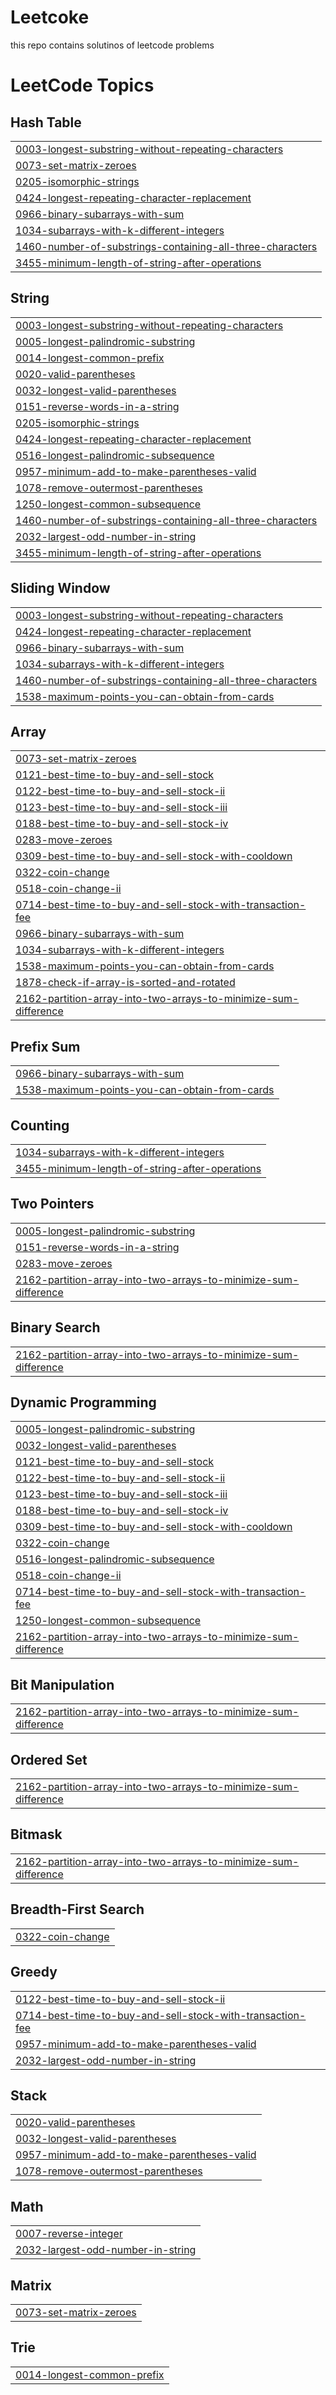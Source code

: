 # Leetcoke
this repo contains solutinos of leetcode problems 

<!---LeetCode Topics Start-->
# LeetCode Topics
## Hash Table
|  |
| ------- |
| [0003-longest-substring-without-repeating-characters](https://github.com/gaurav-joshi69/Leetcoke/tree/master/0003-longest-substring-without-repeating-characters) |
| [0073-set-matrix-zeroes](https://github.com/gaurav-joshi69/Leetcoke/tree/master/0073-set-matrix-zeroes) |
| [0205-isomorphic-strings](https://github.com/gaurav-joshi69/Leetcoke/tree/master/0205-isomorphic-strings) |
| [0424-longest-repeating-character-replacement](https://github.com/gaurav-joshi69/Leetcoke/tree/master/0424-longest-repeating-character-replacement) |
| [0966-binary-subarrays-with-sum](https://github.com/gaurav-joshi69/Leetcoke/tree/master/0966-binary-subarrays-with-sum) |
| [1034-subarrays-with-k-different-integers](https://github.com/gaurav-joshi69/Leetcoke/tree/master/1034-subarrays-with-k-different-integers) |
| [1460-number-of-substrings-containing-all-three-characters](https://github.com/gaurav-joshi69/Leetcoke/tree/master/1460-number-of-substrings-containing-all-three-characters) |
| [3455-minimum-length-of-string-after-operations](https://github.com/gaurav-joshi69/Leetcoke/tree/master/3455-minimum-length-of-string-after-operations) |
## String
|  |
| ------- |
| [0003-longest-substring-without-repeating-characters](https://github.com/gaurav-joshi69/Leetcoke/tree/master/0003-longest-substring-without-repeating-characters) |
| [0005-longest-palindromic-substring](https://github.com/gaurav-joshi69/Leetcoke/tree/master/0005-longest-palindromic-substring) |
| [0014-longest-common-prefix](https://github.com/gaurav-joshi69/Leetcoke/tree/master/0014-longest-common-prefix) |
| [0020-valid-parentheses](https://github.com/gaurav-joshi69/Leetcoke/tree/master/0020-valid-parentheses) |
| [0032-longest-valid-parentheses](https://github.com/gaurav-joshi69/Leetcoke/tree/master/0032-longest-valid-parentheses) |
| [0151-reverse-words-in-a-string](https://github.com/gaurav-joshi69/Leetcoke/tree/master/0151-reverse-words-in-a-string) |
| [0205-isomorphic-strings](https://github.com/gaurav-joshi69/Leetcoke/tree/master/0205-isomorphic-strings) |
| [0424-longest-repeating-character-replacement](https://github.com/gaurav-joshi69/Leetcoke/tree/master/0424-longest-repeating-character-replacement) |
| [0516-longest-palindromic-subsequence](https://github.com/gaurav-joshi69/Leetcoke/tree/master/0516-longest-palindromic-subsequence) |
| [0957-minimum-add-to-make-parentheses-valid](https://github.com/gaurav-joshi69/Leetcoke/tree/master/0957-minimum-add-to-make-parentheses-valid) |
| [1078-remove-outermost-parentheses](https://github.com/gaurav-joshi69/Leetcoke/tree/master/1078-remove-outermost-parentheses) |
| [1250-longest-common-subsequence](https://github.com/gaurav-joshi69/Leetcoke/tree/master/1250-longest-common-subsequence) |
| [1460-number-of-substrings-containing-all-three-characters](https://github.com/gaurav-joshi69/Leetcoke/tree/master/1460-number-of-substrings-containing-all-three-characters) |
| [2032-largest-odd-number-in-string](https://github.com/gaurav-joshi69/Leetcoke/tree/master/2032-largest-odd-number-in-string) |
| [3455-minimum-length-of-string-after-operations](https://github.com/gaurav-joshi69/Leetcoke/tree/master/3455-minimum-length-of-string-after-operations) |
## Sliding Window
|  |
| ------- |
| [0003-longest-substring-without-repeating-characters](https://github.com/gaurav-joshi69/Leetcoke/tree/master/0003-longest-substring-without-repeating-characters) |
| [0424-longest-repeating-character-replacement](https://github.com/gaurav-joshi69/Leetcoke/tree/master/0424-longest-repeating-character-replacement) |
| [0966-binary-subarrays-with-sum](https://github.com/gaurav-joshi69/Leetcoke/tree/master/0966-binary-subarrays-with-sum) |
| [1034-subarrays-with-k-different-integers](https://github.com/gaurav-joshi69/Leetcoke/tree/master/1034-subarrays-with-k-different-integers) |
| [1460-number-of-substrings-containing-all-three-characters](https://github.com/gaurav-joshi69/Leetcoke/tree/master/1460-number-of-substrings-containing-all-three-characters) |
| [1538-maximum-points-you-can-obtain-from-cards](https://github.com/gaurav-joshi69/Leetcoke/tree/master/1538-maximum-points-you-can-obtain-from-cards) |
## Array
|  |
| ------- |
| [0073-set-matrix-zeroes](https://github.com/gaurav-joshi69/Leetcoke/tree/master/0073-set-matrix-zeroes) |
| [0121-best-time-to-buy-and-sell-stock](https://github.com/gaurav-joshi69/Leetcoke/tree/master/0121-best-time-to-buy-and-sell-stock) |
| [0122-best-time-to-buy-and-sell-stock-ii](https://github.com/gaurav-joshi69/Leetcoke/tree/master/0122-best-time-to-buy-and-sell-stock-ii) |
| [0123-best-time-to-buy-and-sell-stock-iii](https://github.com/gaurav-joshi69/Leetcoke/tree/master/0123-best-time-to-buy-and-sell-stock-iii) |
| [0188-best-time-to-buy-and-sell-stock-iv](https://github.com/gaurav-joshi69/Leetcoke/tree/master/0188-best-time-to-buy-and-sell-stock-iv) |
| [0283-move-zeroes](https://github.com/gaurav-joshi69/Leetcoke/tree/master/0283-move-zeroes) |
| [0309-best-time-to-buy-and-sell-stock-with-cooldown](https://github.com/gaurav-joshi69/Leetcoke/tree/master/0309-best-time-to-buy-and-sell-stock-with-cooldown) |
| [0322-coin-change](https://github.com/gaurav-joshi69/Leetcoke/tree/master/0322-coin-change) |
| [0518-coin-change-ii](https://github.com/gaurav-joshi69/Leetcoke/tree/master/0518-coin-change-ii) |
| [0714-best-time-to-buy-and-sell-stock-with-transaction-fee](https://github.com/gaurav-joshi69/Leetcoke/tree/master/0714-best-time-to-buy-and-sell-stock-with-transaction-fee) |
| [0966-binary-subarrays-with-sum](https://github.com/gaurav-joshi69/Leetcoke/tree/master/0966-binary-subarrays-with-sum) |
| [1034-subarrays-with-k-different-integers](https://github.com/gaurav-joshi69/Leetcoke/tree/master/1034-subarrays-with-k-different-integers) |
| [1538-maximum-points-you-can-obtain-from-cards](https://github.com/gaurav-joshi69/Leetcoke/tree/master/1538-maximum-points-you-can-obtain-from-cards) |
| [1878-check-if-array-is-sorted-and-rotated](https://github.com/gaurav-joshi69/Leetcoke/tree/master/1878-check-if-array-is-sorted-and-rotated) |
| [2162-partition-array-into-two-arrays-to-minimize-sum-difference](https://github.com/gaurav-joshi69/Leetcoke/tree/master/2162-partition-array-into-two-arrays-to-minimize-sum-difference) |
## Prefix Sum
|  |
| ------- |
| [0966-binary-subarrays-with-sum](https://github.com/gaurav-joshi69/Leetcoke/tree/master/0966-binary-subarrays-with-sum) |
| [1538-maximum-points-you-can-obtain-from-cards](https://github.com/gaurav-joshi69/Leetcoke/tree/master/1538-maximum-points-you-can-obtain-from-cards) |
## Counting
|  |
| ------- |
| [1034-subarrays-with-k-different-integers](https://github.com/gaurav-joshi69/Leetcoke/tree/master/1034-subarrays-with-k-different-integers) |
| [3455-minimum-length-of-string-after-operations](https://github.com/gaurav-joshi69/Leetcoke/tree/master/3455-minimum-length-of-string-after-operations) |
## Two Pointers
|  |
| ------- |
| [0005-longest-palindromic-substring](https://github.com/gaurav-joshi69/Leetcoke/tree/master/0005-longest-palindromic-substring) |
| [0151-reverse-words-in-a-string](https://github.com/gaurav-joshi69/Leetcoke/tree/master/0151-reverse-words-in-a-string) |
| [0283-move-zeroes](https://github.com/gaurav-joshi69/Leetcoke/tree/master/0283-move-zeroes) |
| [2162-partition-array-into-two-arrays-to-minimize-sum-difference](https://github.com/gaurav-joshi69/Leetcoke/tree/master/2162-partition-array-into-two-arrays-to-minimize-sum-difference) |
## Binary Search
|  |
| ------- |
| [2162-partition-array-into-two-arrays-to-minimize-sum-difference](https://github.com/gaurav-joshi69/Leetcoke/tree/master/2162-partition-array-into-two-arrays-to-minimize-sum-difference) |
## Dynamic Programming
|  |
| ------- |
| [0005-longest-palindromic-substring](https://github.com/gaurav-joshi69/Leetcoke/tree/master/0005-longest-palindromic-substring) |
| [0032-longest-valid-parentheses](https://github.com/gaurav-joshi69/Leetcoke/tree/master/0032-longest-valid-parentheses) |
| [0121-best-time-to-buy-and-sell-stock](https://github.com/gaurav-joshi69/Leetcoke/tree/master/0121-best-time-to-buy-and-sell-stock) |
| [0122-best-time-to-buy-and-sell-stock-ii](https://github.com/gaurav-joshi69/Leetcoke/tree/master/0122-best-time-to-buy-and-sell-stock-ii) |
| [0123-best-time-to-buy-and-sell-stock-iii](https://github.com/gaurav-joshi69/Leetcoke/tree/master/0123-best-time-to-buy-and-sell-stock-iii) |
| [0188-best-time-to-buy-and-sell-stock-iv](https://github.com/gaurav-joshi69/Leetcoke/tree/master/0188-best-time-to-buy-and-sell-stock-iv) |
| [0309-best-time-to-buy-and-sell-stock-with-cooldown](https://github.com/gaurav-joshi69/Leetcoke/tree/master/0309-best-time-to-buy-and-sell-stock-with-cooldown) |
| [0322-coin-change](https://github.com/gaurav-joshi69/Leetcoke/tree/master/0322-coin-change) |
| [0516-longest-palindromic-subsequence](https://github.com/gaurav-joshi69/Leetcoke/tree/master/0516-longest-palindromic-subsequence) |
| [0518-coin-change-ii](https://github.com/gaurav-joshi69/Leetcoke/tree/master/0518-coin-change-ii) |
| [0714-best-time-to-buy-and-sell-stock-with-transaction-fee](https://github.com/gaurav-joshi69/Leetcoke/tree/master/0714-best-time-to-buy-and-sell-stock-with-transaction-fee) |
| [1250-longest-common-subsequence](https://github.com/gaurav-joshi69/Leetcoke/tree/master/1250-longest-common-subsequence) |
| [2162-partition-array-into-two-arrays-to-minimize-sum-difference](https://github.com/gaurav-joshi69/Leetcoke/tree/master/2162-partition-array-into-two-arrays-to-minimize-sum-difference) |
## Bit Manipulation
|  |
| ------- |
| [2162-partition-array-into-two-arrays-to-minimize-sum-difference](https://github.com/gaurav-joshi69/Leetcoke/tree/master/2162-partition-array-into-two-arrays-to-minimize-sum-difference) |
## Ordered Set
|  |
| ------- |
| [2162-partition-array-into-two-arrays-to-minimize-sum-difference](https://github.com/gaurav-joshi69/Leetcoke/tree/master/2162-partition-array-into-two-arrays-to-minimize-sum-difference) |
## Bitmask
|  |
| ------- |
| [2162-partition-array-into-two-arrays-to-minimize-sum-difference](https://github.com/gaurav-joshi69/Leetcoke/tree/master/2162-partition-array-into-two-arrays-to-minimize-sum-difference) |
## Breadth-First Search
|  |
| ------- |
| [0322-coin-change](https://github.com/gaurav-joshi69/Leetcoke/tree/master/0322-coin-change) |
## Greedy
|  |
| ------- |
| [0122-best-time-to-buy-and-sell-stock-ii](https://github.com/gaurav-joshi69/Leetcoke/tree/master/0122-best-time-to-buy-and-sell-stock-ii) |
| [0714-best-time-to-buy-and-sell-stock-with-transaction-fee](https://github.com/gaurav-joshi69/Leetcoke/tree/master/0714-best-time-to-buy-and-sell-stock-with-transaction-fee) |
| [0957-minimum-add-to-make-parentheses-valid](https://github.com/gaurav-joshi69/Leetcoke/tree/master/0957-minimum-add-to-make-parentheses-valid) |
| [2032-largest-odd-number-in-string](https://github.com/gaurav-joshi69/Leetcoke/tree/master/2032-largest-odd-number-in-string) |
## Stack
|  |
| ------- |
| [0020-valid-parentheses](https://github.com/gaurav-joshi69/Leetcoke/tree/master/0020-valid-parentheses) |
| [0032-longest-valid-parentheses](https://github.com/gaurav-joshi69/Leetcoke/tree/master/0032-longest-valid-parentheses) |
| [0957-minimum-add-to-make-parentheses-valid](https://github.com/gaurav-joshi69/Leetcoke/tree/master/0957-minimum-add-to-make-parentheses-valid) |
| [1078-remove-outermost-parentheses](https://github.com/gaurav-joshi69/Leetcoke/tree/master/1078-remove-outermost-parentheses) |
## Math
|  |
| ------- |
| [0007-reverse-integer](https://github.com/gaurav-joshi69/Leetcoke/tree/master/0007-reverse-integer) |
| [2032-largest-odd-number-in-string](https://github.com/gaurav-joshi69/Leetcoke/tree/master/2032-largest-odd-number-in-string) |
## Matrix
|  |
| ------- |
| [0073-set-matrix-zeroes](https://github.com/gaurav-joshi69/Leetcoke/tree/master/0073-set-matrix-zeroes) |
## Trie
|  |
| ------- |
| [0014-longest-common-prefix](https://github.com/gaurav-joshi69/Leetcoke/tree/master/0014-longest-common-prefix) |
<!---LeetCode Topics End-->